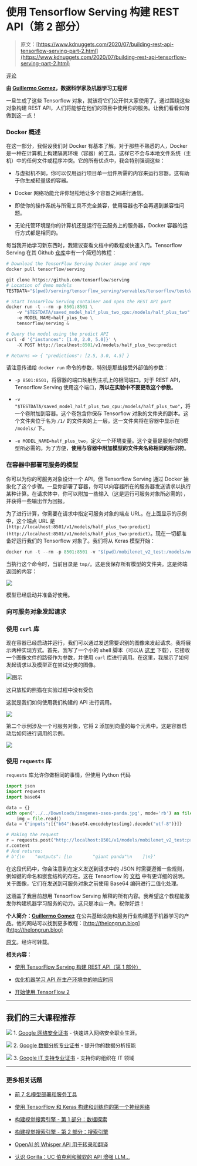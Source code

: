 # 使用 Tensorflow Serving 构建 REST API（第 2 部分）

> 原文：[https://www.kdnuggets.com/2020/07/building-rest-api-tensorflow-serving-part-2.html](https://www.kdnuggets.com/2020/07/building-rest-api-tensorflow-serving-part-2.html)

[评论](#comments)

**由 [Guillermo Gomez](https://www.linkedin.com/in/mlgxmez/)，数据科学家及机器学习工程师**

一旦生成了这些 Tensorflow 对象，就该将它们公开供大家使用了。通过围绕这些对象构建 REST API，人们将能够在他们的项目中使用你的服务。让我们看看如何做到这一点！

### Docker 概述

在这一部分，我假设我们对 Docker 有基本了解。对于那些不熟悉的人，Docker 是一种在计算机上构建隔离环境（容器）的工具，这样它不会与本地文件系统（主机）中的任何文件或程序冲突。它的所有优点中，我会特别强调这些：

+   与虚拟机不同，你可以仅用运行项目单一组件所需的内容来运行容器。这有助于你生成轻量级的容器。

+   Docker 网络功能允许你轻松地让多个容器之间进行通信。

+   即使你的操作系统与所需工具不完全兼容，使用容器也不会再遇到兼容性问题。

+   无论托管环境是你的计算机还是运行在云服务上的服务器，Docker 容器的运行方式都是相同的。

每当我开始学习新东西时，我建议查看文档中的教程或快速入门。Tensorflow Serving 在其 Github [仓库](https://github.com/tensorflow/serving)中有一个简短的教程：

```py
# Download the TensorFlow Serving Docker image and repo
docker pull tensorflow/serving

git clone https://github.com/tensorflow/serving
# Location of demo models
TESTDATA="$(pwd)/serving/tensorflow_serving/servables/tensorflow/testdata"

# Start TensorFlow Serving container and open the REST API port
docker run -t --rm -p 8501:8501 \
    -v "$TESTDATA/saved_model_half_plus_two_cpu:/models/half_plus_two" \
    -e MODEL_NAME=half_plus_two \
    tensorflow/serving &

# Query the model using the predict API
curl -d '{"instances": [1.0, 2.0, 5.0]}' \
    -X POST http://localhost:8501/v1/models/half_plus_two:predict

# Returns => { "predictions": [2.5, 3.0, 4.5] }
```

请注意传递给 `docker run` 命令的参数，特别是那些接受外部值的参数：

+   `-p 8501:8501`，将容器的端口映射到主机上的相同端口。对于 REST API，Tensorflow Serving 使用这个端口，**所以在实验中不要更改这个参数**。

+   `-v "$TESTDATA/saved_model_half_plus_two_cpu:/models/half_plus_two"`，将一个卷附加到容器。这个卷包含你保存 Tensorflow 对象的文件夹的副本。这个文件夹位于名为 `/1/` 的文件夹的上一层。这一文件夹将在容器中显示在 `/models/` 下。

+   `-e MODEL_NAME=half_plus_two`，定义一个环境变量。这个变量是服务你的模型所必需的。为了方便，**使用与容器中附加模型的文件夹名称相同的标识符**。

### 在容器中部署可服务的模型

你可以为你的可服务对象设计一个 API，但 Tensorflow Serving 通过 Docker 抽象化了这个步骤。一旦你部署了容器，你可以向容器所在的服务器发送请求以执行某种计算。在请求体中，你可以附加一些输入（这是运行可服务对象所必需的），并获得一些输出作为回报。

为了进行计算，你需要在请求中指定可服务对象的端点 URL。在上面显示的示例中，这个端点 URL 是 `[http://localhost:8501/v1/models/half_plus_two:predict](http://localhost:8501/v1/models/half_plus_two:predict)`。现在一切都准备好运行我们的 Tensorflow 对象了。我们将从 Keras 模型开始：

```py
docker run -t --rm -p 8501:8501 -v "$(pwd)/mobilenet_v2_test:/models/mobilenet_v2_test" -e MODEL_NAME=mobilenet_v2_test tensorflow/serving &

```

当执行这个命令时，当前目录是 `tmp/`。这是我保存所有模型的文件夹。这是终端返回的内容：

![](../Images/0467661333e34c3820d348c02cf42e01.png)

模型已经启动并准备好使用。

### 向可服务对象发起请求

### 使用 `curl` 库

现在容器已经启动并运行，我们可以通过发送需要识别的图像来发起请求。我将展示两种实现方式。首先，我写了一个小的 shell 脚本（可以从 [这里](https://gist.github.com/mlgxmez/6cd3b5824567ba69edd4468e8de97f1f) 下载），它接收一个图像文件的路径作为参数，并使用 `curl` 库进行调用。在这里，我展示了如何发起请求以及模型正在尝试分类的图像。

![图示](../Images/e3272e4cc1b764c9be9f1bbd38f2b71a.png)

这只放松的熊猫在实验过程中没有受伤

这就是我们如何使用我们构建的 API 进行调用。

![](../Images/e45d2bd46cd9493b6929f1fbbee433cf.png)

第二个示例涉及一个可服务对象，它将 2 添加到向量的每个元素中。这是容器启动后如何进行调用的示例。

![](../Images/18801fd31989f825c562ae42c3103389.png)

### 使用 `requests` 库

`requests` 库允许你做相同的事情，但使用 Python 代码

```py
import json
import requests
import base64

data = {}
with open('../../Downloads/imagenes-osos-panda.jpg', mode='rb') as file:
    img = file.read()
data = {"inputs":[{"b64":base64.encodebytes(img).decode("utf-8")}]}

# Making the request
r = requests.post("http://localhost:8501/v1/models/mobilenet_v2_test:predict", data=json.dumps(data))
r.content
# And returns:
# b'{\n    "outputs": [\n        "giant panda"\n    ]\n}'
```

在这段代码中，你会注意到在定义发送到请求中的 JSON 时需要遵循一些规则，例如键的命名和嵌套结构的存在。这在 Tensorflow 的 [文档](https://www.tensorflow.org/tfx/serving/api_rest#predict_api) 中有更详细的说明。关于图像，它们在发送到可服务对象之前使用 Base64 编码进行二值化处理。

这涵盖了我目前想用 Tensorflow Serving 解释的所有内容。我希望这个教程能激发你构建机器学习服务的动力。这只是冰山一角。祝你好运！

**个人简介：[Guillermo Gomez](https://www.linkedin.com/in/mlgxmez/)** 在公共基础设施和服务行业构建基于机器学习的产品。他的网站可以找到更多教程：[http://thelongrun.blog](http://thelongrun.blog)

[原文](https://thelongrun.blog/2020/01/26/rest-api-tensorflow-serving-pt2/)。经许可转载。

**相关内容：**

+   [使用 TensorFlow Serving 构建 REST API（第 1 部分）](/2020/07/building-rest-api-tensorflow-serving-part-1.html)

+   [优化机器学习 API 在生产环境中的响应时间](/2020/05/optimize-response-time-machine-learning-api-production.html)

+   [开始使用 TensorFlow 2](/2020/07/getting-started-tensorflow2.html)

* * *

## 我们的三大课程推荐

![](../Images/0244c01ba9267c002ef39d4907e0b8fb.png) 1\. [Google 网络安全证书](https://www.kdnuggets.com/google-cybersecurity) - 快速进入网络安全职业生涯。

![](../Images/e225c49c3c91745821c8c0368bf04711.png) 2\. [Google 数据分析专业证书](https://www.kdnuggets.com/google-data-analytics) - 提升你的数据分析技能

![](../Images/0244c01ba9267c002ef39d4907e0b8fb.png) 3\. [Google IT 支持专业证书](https://www.kdnuggets.com/google-itsupport) - 支持你的组织在 IT 领域

* * *

### 更多相关话题

+   [前 7 名模型部署和服务工具](https://www.kdnuggets.com/top-7-model-deployment-and-serving-tools)

+   [使用 TensorFlow 和 Keras 构建和训练你的第一个神经网络](https://www.kdnuggets.com/2023/05/building-training-first-neural-network-tensorflow-keras.html)

+   [构建视觉搜索引擎 - 第 1 部分：数据探索](https://www.kdnuggets.com/2022/02/building-visual-search-engine-part-1.html)

+   [构建视觉搜索引擎 - 第 2 部分：搜索引擎](https://www.kdnuggets.com/2022/02/building-visual-search-engine-part-2.html)

+   [OpenAI 的 Whisper API 用于转录和翻译](https://www.kdnuggets.com/2023/06/openai-whisper-api-transcription-translation.html)

+   [认识 Gorilla：UC 伯克利和微软的 API 增强 LLM…](https://www.kdnuggets.com/2023/06/meet-gorilla-uc-berkeley-microsoft-apiaugmented-llm-outperforms-gpt4-chatgpt-claude.html)
